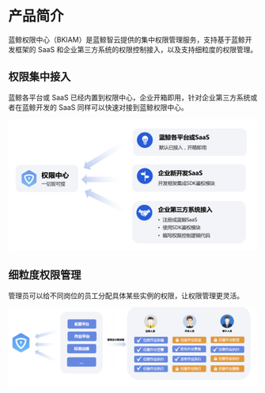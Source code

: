 # 产品简介

蓝鲸权限中心（BKIAM）是蓝鲸智云提供的集中权限管理服务，支持基于蓝鲸开发框架的 SaaS 和企业第三方系统的权限控制接入，以及支持细粒度的权限管理。

## 权限集中接入

蓝鲸各平台或 SaaS 已经内置到权限中心，企业开箱即用，针对企业第三方系统或者在蓝鲸开发的 SaaS 同样可以快速对接到蓝鲸权限中心。

![image-20201110095219983](README/image-20201110095219983.png)

## 细粒度权限管理

管理员可以给不同岗位的员工分配具体某些实例的权限，让权限管理更灵活。

![image-20201110095158988](README/image-20201110095158988.png)